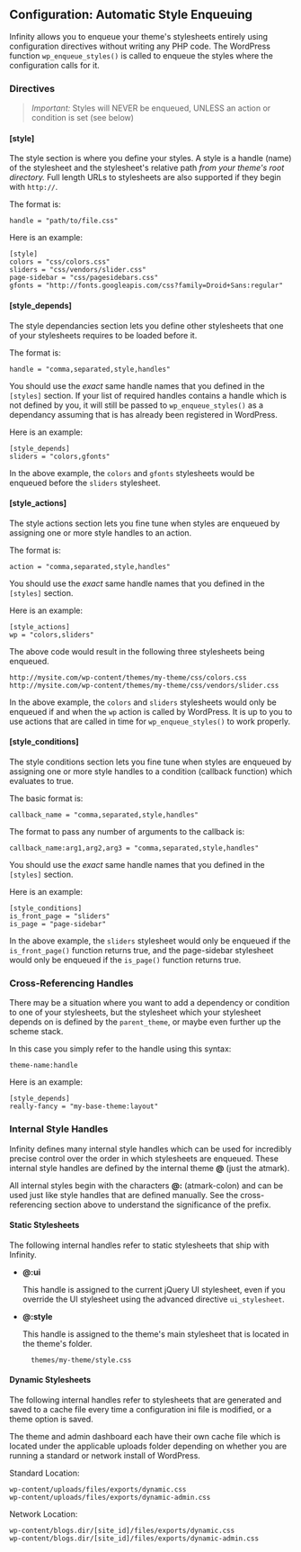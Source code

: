## Configuration: Automatic Style Enqueuing

Infinity allows you to enqueue your theme's stylesheets entirely using configuration
directives without writing any PHP code. The WordPress function `wp_enqueue_styles()`
is called to enqueue the styles where the configuration calls for it.

<ul class="infinity-docs-menu"></ul>

### Directives

> *Important:* Styles will NEVER be enqueued, UNLESS an action or condition is set (see below)

#### [style]

The style section is where you define your styles. A style is a handle (name) of the stylesheet
and the stylesheet's relative path *from your theme's root directory.* Full length URLs to
stylesheets are also supported if they begin with `http://`.

The format is:

	handle = "path/to/file.css"

Here is an example:

	[style]
	colors = "css/colors.css"
	sliders = "css/vendors/slider.css"
	page-sidebar = "css/pagesidebars.css"
	gfonts = "http://fonts.googleapis.com/css?family=Droid+Sans:regular"

#### [style\_depends]

The style dependancies section lets you define other stylesheets that one of your
stylesheets requires to be loaded before it.

The format is:

	handle = "comma,separated,style,handles"

You should use the *exact* same handle names that you defined in the `[styles]` section.
If your list of required handles contains a handle which is not defined by you, it will
still be passed to `wp_enqueue_styles()` as a dependancy assuming that is has already
been registered in WordPress.

Here is an example:

	[style_depends]
	sliders = "colors,gfonts"

In the above example, the `colors` and `gfonts` stylesheets would be enqueued before
the `sliders` stylesheet.

#### [style\_actions]

The style actions section lets you fine tune when styles are enqueued by assigning one
or more style handles to an action.

The format is:

	action = "comma,separated,style,handles"

You should use the *exact* same handle names that you defined in the `[styles]` section.

Here is an example:

	[style_actions]
	wp = "colors,sliders"

The above code would result in the following three stylesheets being enqueued.

	http://mysite.com/wp-content/themes/my-theme/css/colors.css
	http://mysite.com/wp-content/themes/my-theme/css/vendors/slider.css

In the above example, the `colors` and `sliders` stylesheets would only be enqueued if and when
the `wp` action is called by WordPress. It is up to you to use actions that are called in time
for `wp_enqueue_styles()` to work properly.

#### [style\_conditions]

The style conditions section lets you fine tune when styles are enqueued by assigning one
or more style handles to a condition (callback function) which evaluates to true.

The basic format is:

	callback_name = "comma,separated,style,handles"

The format to pass any number of arguments to the callback is:

	callback_name:arg1,arg2,arg3 = "comma,separated,style,handles"

You should use the *exact* same handle names that you defined in the `[styles]` section.

Here is an example:

	[style_conditions]
	is_front_page = "sliders"
	is_page = "page-sidebar"

In the above example, the `sliders` stylesheet would only be enqueued if the `is_front_page()`
function returns true, and the page-sidebar stylesheet would only be enqueued if the `is_page()`
function returns true.

### Cross-Referencing Handles

There may be a situation where you want to add a dependency or condition to one of your
stylesheets, but the stylesheet which your stylesheet depends on is defined by the `parent_theme`,
or maybe even further up the scheme stack.

In this case you simply refer to the handle using this syntax:

	theme-name:handle

Here is an example:

	[style_depends]
	really-fancy = "my-base-theme:layout"

### Internal Style Handles

Infinity defines many internal style handles which can be used for incredibly precise control
over the order in which stylesheets are enqueued. These internal style handles are defined by the
internal theme **@** (just the atmark).

All internal styles begin with the characters **@:** (atmark-colon) and can be used just like
style handles that are defined manually. See the cross-referencing section above to understand
the significance of the prefix.

#### Static Stylesheets

The following internal handles refer to static stylesheets that ship with Infinity.

* __@:ui__

	This handle is assigned to the current jQuery UI stylesheet, even if you override the UI
	stylesheet using the advanced directive `ui_stylesheet`.

* __@:style__

	This handle is assigned to the theme's main stylesheet that is located in the theme's folder.

		themes/my-theme/style.css

#### Dynamic Stylesheets

The following internal handles refer to stylesheets that are generated and saved to a cache
file every time a configuration ini file is modified, or a theme option is saved.

The theme and admin dashboard each have their own cache file which is located under the applicable
uploads folder depending on whether you are running a standard or network install of WordPress.

Standard Location:

	wp-content/uploads/files/exports/dynamic.css
	wp-content/uploads/files/exports/dynamic-admin.css

Network Location:

	wp-content/blogs.dir/[site_id]/files/exports/dynamic.css
	wp-content/blogs.dir/[site_id]/files/exports/dynamic-admin.css
